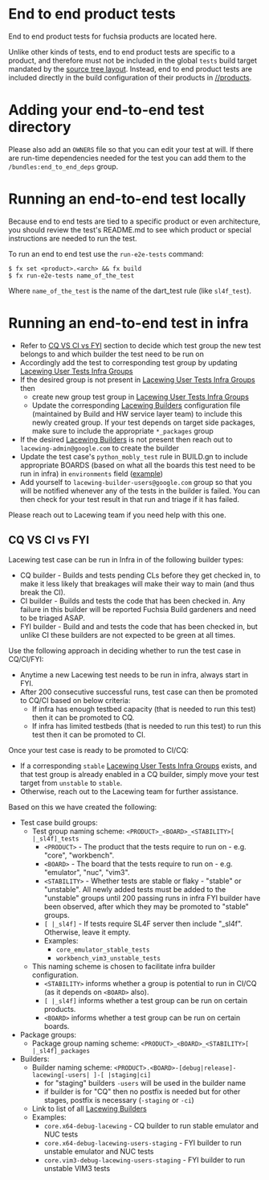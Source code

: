 # End to end product tests

End to end product tests for fuchsia products are located here.

Unlike other kinds of tests, end to end product tests are specific to a product,
and therefore must not be included in the global `tests` build target mandated
by the [source tree layout](../../docs/development/source_code/layout.md).
Instead, end to end product tests are included directly in the build
configuration of their products in [//products](../../products/).

# Adding your end-to-end test directory

Please also add an `OWNERS` file so that you can edit your test at will. If
there are run-time dependencies needed for the test you can add them to the
`/bundles:end_to_end_deps` group.

# Running an end-to-end test locally

Because end to end tests are tied to a specific product or even architecture,
you should review the test's README.md to see which product or special
instructions are needed to run the test.

To run an end to end test use the `run-e2e-tests` command:

```
$ fx set <product>.<arch> && fx build
$ fx run-e2e-tests name_of_the_test
```

Where `name_of_the_test` is the name of the dart_test rule (like `sl4f_test`).

# Running an end-to-end test in infra
* Refer to [CQ VS CI vs FYI](#CQ-VS-CI-vs-FYI) section to decide which test
group the new test belongs to and which builder the test need to be run on
* Accordingly add the test to corresponding test group by updating [Lacewing User Tests Infra Groups]
* If the desired group is not present in [Lacewing User Tests Infra Groups] then
  * create new group test group in [Lacewing User Tests Infra Groups]
  * Update the corresponding [Lacewing Builders] configuration file (maintained
    by Build and HW service layer team) to include this newly created group. If
    your test depends on target side packages, make sure to include the
    appropriate `*_packages` group
* If the desired [Lacewing Builders] is not present then reach out to `lacewing-admin@google.com` to create the builder
* Update the test case's `python_mobly_test` rule in BUILD.gn to include
  appropriate BOARDS (based on what all the boards this test need to be run in
  infra) in `environments` field ([example](../../testing/end_to_end/examples/test_soft_reboot/BUILD.gn))
* Add yourself to `lacewing-builder-users@google.com` group so that you will be
  notified whenever any of the tests in the builder is failed. You can then
  check for your test result in that run and triage if it has failed.

Please reach out to Lacewing team if you need help with this one.

## CQ VS CI vs FYI
Lacewing test case can be run in Infra in of the following builder types:
* CQ builder - Builds and tests pending CLs before they get checked in, to make
  it less likely that breakages will make their way to main (and thus break the
  CI).
* CI builder - Builds and tests the code that has been checked in. Any failure
  in this builder will be reported Fuchsia Build gardeners and need to be
  triaged ASAP.
* FYI builder - Build and and tests the code that has been checked in, but
  unlike CI these builders are not expected to be green at all times.

Use the following approach in deciding whether to run the test case in CQ/CI/FYI:
* Anytime a new Lacewing test needs to be run in infra, always start in FYI.
* After 200 consecutive successful runs, test case can then be promoted to CQ/CI
  based on below criteria:
  * If infra has enough testbed capacity (that is needed to run this test) then
    it can be promoted to CQ.
  * If infra has limited testbeds (that is needed to run this test) to run this
    test then it can be promoted to CI.

Once your test case is ready to be promoted to CI/CQ:
* If a corresponding `stable`
  [Lacewing User Tests Infra Groups][Lacewing User Tests Infra Groups] exists,
  and that test group is already enabled in a CQ builder, simply move your test
  target from `unstable` to `stable`.
* Otherwise, reach out to the Lacewing team for further assistance.

Based on this we have created the following:
* Test case build groups:
  * Test group naming scheme: `<PRODUCT>_<BOARD>_<STABILITY>[ |_sl4f]_tests`
    * `<PRODUCT>` - The product that the tests require to run on - e.g. "core",
        "workbench".
    * `<BOARD>` - The board that the tests require to run on - e.g. "emulator",
        "nuc", "vim3".
    * `<STABILITY>` - Whether tests are stable or flaky - "stable" or "unstable".
        All newly added tests must be added to the "unstable" groups until 200
        passing runs in infra FYI builder have been observed, after which they
        may be promoted to "stable" groups.
    * `[ |_sl4f]` - If tests require SL4F server then include "_sl4f".
        Otherwise, leave it empty.
    * Examples:
      * `core_emulator_stable_tests`
      * `workbench_vim3_unstable_tests`
  * This naming scheme is chosen to facilitate infra builder configuration.
    * `<STABILITY>` informs whether a group is potential to run in CI/CQ
        (as it depends on `<BOARD>` also).
    * `[ |_sl4f]` informs whether a test group can be run on certain products.
    * `<BOARD>` informs whether a test group can be run on certain boards.
* Package groups:
  * Package group naming scheme: `<PRODUCT>_<BOARD>_<STABILITY>[ |_sl4f]_packages`
* Builders:
  * Builder naming scheme:  `<PRODUCT>.<BOARD>-[debug|release]-lacewing[-users| ]-[ |staging|ci]`
    * for "staging" builders `-users` will be used in the builder name
    * if builder is for "CQ" then no postfix is needed but for other stages,
      postfix is necessary (`-staging` or `-ci`)
  * Link to list of all [Lacewing Builders]
  * Examples:
    * `core.x64-debug-lacewing` - CQ builder to run stable emulator and NUC tests
    * `core.x64-debug-lacewing-users-staging` - FYI builder to run unstable emulator and NUC tests
    * `core.vim3-debug-lacewing-users-staging` - FYI builder to run unstable VIM3 tests

[Lacewing User Tests Infra Groups]: BUILD.gn

[Lacewing Builders]: https://luci-milo.appspot.com/ui/builder-search?q=lacewing
